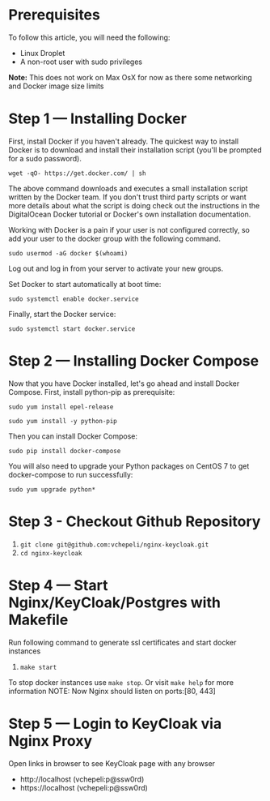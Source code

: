 # Prerequisites

To follow this article, you will need the following:

- Linux Droplet
- A non-root user with sudo privileges

**Note:** This does not work on Max OsX for now as there some networking and Docker image size limits

# Step 1 — Installing Docker

First, install Docker if you haven't already. The quickest way to install Docker is to download and install their installation script (you'll be prompted for a sudo password).

`wget -qO- https://get.docker.com/ | sh`

The above command downloads and executes a small installation script written by the Docker team. If you don't trust third party scripts or want more details about what the script is doing check out the instructions in the DigitalOcean Docker tutorial or Docker's own installation documentation.

Working with Docker is a pain if your user is not configured correctly, so add your user to the docker group with the following command.

`sudo usermod -aG docker $(whoami)`

Log out and log in from your server to activate your new groups.

Set Docker to start automatically at boot time:

`sudo systemctl enable docker.service`

Finally, start the Docker service:

`sudo systemctl start docker.service`

# Step 2 — Installing Docker Compose

Now that you have Docker installed, let's go ahead and install Docker Compose. First, install python-pip as prerequisite:

`sudo yum install epel-release`

`sudo yum install -y python-pip`

Then you can install Docker Compose:

`sudo pip install docker-compose`

You will also need to upgrade your Python packages on CentOS 7 to get docker-compose to run successfully:

`sudo yum upgrade python*`

# Step 3 - Checkout Github Repository
1. `git clone git@github.com:vchepeli/nginx-keycloak.git`
2. `cd nginx-keycloak`

# Step 4 — Start Nginx/KeyCloak/Postgres with Makefile
Run following command to generate ssl certificates and start docker instances
1. `make start`

To stop docker instances use `make stop`. Or visit `make help` for more information
NOTE: Now Nginx should listen on ports:[80, 443]

# Step 5 — Login to KeyCloak via Nginx Proxy
Open links in browser to see KeyCloak page with any browser
- http://localhost (vchepeli:p@ssw0rd)
- https://localhost (vchepeli:p@ssw0rd)
